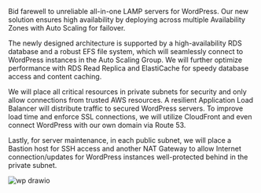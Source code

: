 Bid farewell to unreliable all-in-one LAMP servers for WordPress. Our new solution ensures high availability by deploying across multiple Availability Zones with Auto Scaling for failover.

The newly designed architecture is supported by a high-availability RDS database and a robust EFS file system, which will seamlessly connect to WordPress instances in the Auto Scaling Group. We will further optimize performance with RDS Read Replica and ElastiCache for speedy database access and content caching.

We will place all critical resources in private subnets for security and only allow connections from trusted AWS resources. A resilient Application Load Balancer will distribute traffic to secured WordPress servers. To improve load time and enforce SSL connections, we will utilize CloudFront and even connect WordPress with our own domain via Route 53.

Lastly, for server maintenance, in each public subnet, we will place a Bastion host for SSH access and another NAT Gateway to allow Internet connection/updates for WordPress instances well-protected behind in the private subnet.

![wp drawio](https://github.com/vegjedi/aws-wordpress/assets/69030924/7543456c-9653-47f6-b703-3a982254f642)
